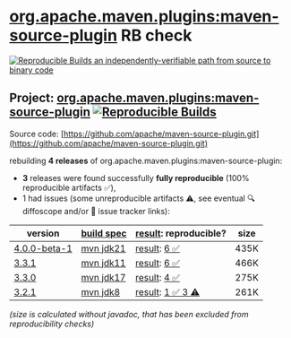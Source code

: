 [org.apache.maven.plugins:maven-source-plugin](https://central.sonatype.com/artifact/org.apache.maven.plugins/maven-source-plugin/versions) RB check
=======

[![Reproducible Builds](https://reproducible-builds.org/images/logos/rb.svg) an independently-verifiable path from source to binary code](https://reproducible-builds.org/)

## Project: [org.apache.maven.plugins:maven-source-plugin](https://central.sonatype.com/artifact/org.apache.maven.plugins/maven-source-plugin/versions) [![Reproducible Builds](https://img.shields.io/endpoint?url=https://raw.githubusercontent.com/jvm-repo-rebuild/reproducible-central/master/content/org/apache/maven/plugins/maven-source-plugin/badge.json)](https://github.com/jvm-repo-rebuild/reproducible-central/blob/master/content/org/apache/maven/plugins/maven-source-plugin/README.md)

Source code: [https://github.com/apache/maven-source-plugin.git](https://github.com/apache/maven-source-plugin.git)

rebuilding **4 releases** of org.apache.maven.plugins:maven-source-plugin:
- **3** releases were found successfully **fully reproducible** (100% reproducible artifacts :white_check_mark:),
- 1 had issues (some unreproducible artifacts :warning:, see eventual :mag: diffoscope and/or :memo: issue tracker links):

| version | [build spec](/BUILDSPEC.md) | [result](https://reproducible-builds.org/docs/jvm/): reproducible? | size |
| -- | --------- | ------ | -- |
| [4.0.0-beta-1](https://central.sonatype.com/artifact/org.apache.maven.plugins/maven-source-plugin/4.0.0-beta-1/pom) | [mvn jdk21](maven-source-plugin-4.0.0-beta-1.buildspec) | [result](maven-source-plugin-4.0.0-beta-1.buildinfo): [6 :white_check_mark: ](maven-source-plugin-4.0.0-beta-1.buildcompare) | 435K |
| [3.3.1](https://central.sonatype.com/artifact/org.apache.maven.plugins/maven-source-plugin/3.3.1/pom) | [mvn jdk11](maven-source-plugin-3.3.1.buildspec) | [result](maven-source-plugin-3.3.1.buildinfo): [6 :white_check_mark: ](maven-source-plugin-3.3.1.buildcompare) | 466K |
| [3.3.0](https://central.sonatype.com/artifact/org.apache.maven.plugins/maven-source-plugin/3.3.0/pom) | [mvn jdk17](maven-source-plugin-3.3.0.buildspec) | [result](maven-source-plugin-3.3.0.buildinfo): [4 :white_check_mark: ](maven-source-plugin-3.3.0.buildcompare) | 275K |
| [3.2.1](https://central.sonatype.com/artifact/org.apache.maven.plugins/maven-source-plugin/3.2.1/pom) | [mvn jdk8](maven-source-plugin-3.2.1.buildspec) | [result](maven-source-plugin-3.2.1.buildinfo): [1 :white_check_mark:  3 :warning:](maven-source-plugin-3.2.1.buildcompare) | 261K |

<i>(size is calculated without javadoc, that has been excluded from reproducibility checks)</i>
